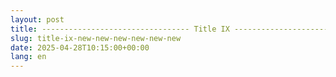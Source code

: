 ```yaml
---
layout: post
title: --------------------------------- Title IX ---------------------------------
slug: title-ix-new-new-new-new-new-new
date: 2025-04-28T10:15:00+00:00
lang: en
---
```


